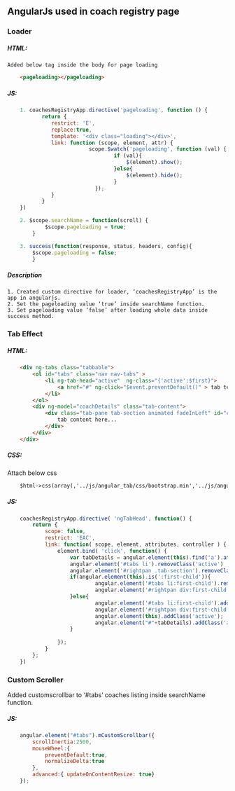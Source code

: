 ## AngularJs used in coach registry page

### Loader
  
##### HTML:
    Added below tag inside the body for page loading
```html
    <pageloading></pageloading>
```
##### JS:
```javascript
	1. coachesRegistryApp.directive('pageloading', function () {
		   return {
		      restrict: 'E',
		      replace:true,
		      template: '<div class="loading"></div>',
		      link: function (scope, element, attr) {
		                  scope.$watch('pageloading', function (val) {
		                          if (val){
		                              $(element).show();
		                          }else{
		                              $(element).hide();
		                          }
		               		});
		      }
		   }
	})

	2. $scope.searchName = function(scroll) {
			$scope.pageloading = true;
		}

	3. success(function(response, status, headers, config){
    	$scope.pageloading = false;
		}
```

##### Description
	1. Created custom directive for loader, ‘coachesRegistryApp’ is the app in angularjs.
	2. Set the pageloading value ‘true’ inside searchName function.
	3. Set pageloading value ‘false’ after loading whole data inside success method.

### Tab Effect

##### HTML:
```html
	<div ng-tabs class="tabbable">
        <ol id="tabs" class="nav nav-tabs" >
            <li ng-tab-head="active"  ng-class="{'active':$first}">
                <a href="#" ng-click="$event.preventDefault()" > tab text here… </a>
            </li>
        </ol>
        <div ng-model="coachDetails" class="tab-content">
            <div class="tab-pane tab-section animated fadeInLeft" id="coachDetails_{{$index}}" ng-class="{'active-detais':$first}" >
                tab content here...
            </div>
        </div>
    </div>
```
##### CSS:
Attach below css
```html
	$html->css(array(,'../js/angular_tab/css/bootstrap.min','../js/angular_tab/css/animate.min','../js/angular_tab/css/angular'));
```
##### JS:
```javascript
	coachesRegistryApp.directive( 'ngTabHead', function() {
	    return {
            scope: false,
            restrict: 'EAC',
            link: function( scope, element, attributes, controller ) {
                element.bind( 'click', function() {
                    var tabDetails = angular.element(this).find('a').attr("tab_details")
                    angular.element('#tabs li').removeClass('active')
                    angular.element('#rightpan .tab-section').removeClass('active-detais');
                    if(angular.element(this).is(':first-child')){
                            angular.element('#tabs li:first-child').removeClass('deactive').addClass('active');
                            angular.element('#rightpan div:first-child .tab-section').removeClass('deactive').addClass('active-detais')
                    }else{
                            angular.element('#tabs li:first-child').addClass('deactive');
                            angular.element('#rightpan div:first-child .tab-section').addClass('deactive')
                            angular.element(this).addClass('active');
                            angular.element("#"+tabDetails).addClass('active-detais');
                    }
            
                });           
            }
	    };
	})
```


### Custom Scroller
Added customscrollbar to ‘#tabs’ coaches listing inside searchName function.
##### JS:
```javascript
	angular.element("#tabs").mCustomScrollbar({
       	scrollInertia:2500,
        mouseWheel:{
            preventDefault:true,
        	normalizeDelta:true
        },
        advanced:{ updateOnContentResize: true}
	});
```

